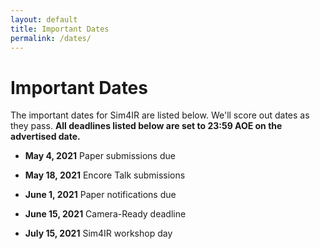 ```yaml
---
layout: default
title: Important Dates
permalink: /dates/
---
```


# Important Dates

The important dates for Sim4IR are listed below. We'll score out dates as they pass. **All deadlines listed below are set to 23:59 AOE on the advertised date.**

* **May 4, 2021** Paper submissions due

* **May 18, 2021** Encore Talk submissions

* **June 1, 2021** Paper notifications due

* **June 15, 2021** Camera-Ready deadline

* **July 15, 2021** Sim4IR workshop day